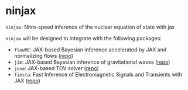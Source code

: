 # ninjax
`ninjax`: Nitro-speed inference of the nuclear equation of state with jax

`ninjax` will be designed to integrate with the following packages:

- `flowMC`: JAX-based Bayesian inference accelerated by JAX and normalizing flows ([repo](https://github.com/kazewong/flowMC))
- `jim`: JAX-based Bayesian inference of gravitational waves ([repo](https://github.com/kazewong/jim))
- `jose`: JAX-based TOV solver ([repo](https://github.com/tsunhopang/jose))
- `fiesta`: Fast Inference of Electromagnetic Signals and Transients with JAX ([repo](https://github.com/ThibeauWouters/fiesta))
